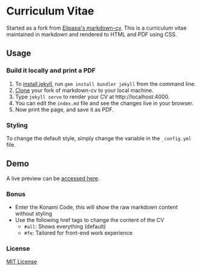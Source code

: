 # Curriculum Vitae

Started as a fork from [Elipapa's markdown-cv](https://github.com/elipapa/markdown-cv/).
This is a curriculum vitae maintained in markdown and rendered to HTML and PDF using CSS.

## Usage

### Build it locally and print a PDF

1. To [install jekyll](https://jekyllrb.com/docs/installation/), run `gem install bundler jekyll` from the command line.
3. [Clone](https://help.github.com/en/articles/cloning-a-repository) your fork of markdown-cv to your local machine.
3. Type `jekyll serve` to render your CV at http://localhost:4000.
4. You can edit the `index.md` file and see the changes live in your browser.
5. Now print the page, and save it as PDF.

### Styling

To change the default style, simply change the variable in the
`_config.yml` file.

## Demo

A live preview can be [accessed here](https://jraleman.com/cv).

### Bonus

- Enter the Konami Code, this will show the raw markdown content without styling
- Use the following href tags to change the content of the CV
  - `#all`: Shows everything (default)
  - `#fe`: Tailored for front-end work experience

### License

[MIT License](https://github.com/jraleman/cv-fe-cloud/blob/master/LICENSE)
